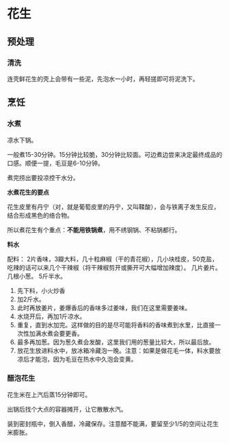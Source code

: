 # 花生

## 预处理

### 清洗

连壳鲜花生的壳上会带有一些泥，先泡水一小时，再轻搓即可将泥洗下。

## 烹饪

### 水煮

凉水下锅。

一般煮15-30分钟。15分钟比较脆，30分钟比较面。可边煮边尝来决定最终成品的口感。顺便一提，毛豆是6-10分钟。

煮完捞出要投凉控干水分。

**水煮花生的要点**

花生皮里有丹宁（对，就是葡萄皮里的丹宁，又叫鞣酸），会与铁离子发生反应，结合形成黑色的络合物。

所以煮花生有个重点：**不能用铁锅煮**，用不绣钢锅、不粘锅都行。

**料水**

配料：
2片香味，3瓣大料，几十粒麻椒（干的青花椒），几小块桂皮，50克盐，吃辣的话可以来几个干辣椒（将干辣椒剪开或撕开可大幅增加辣度）。
几片姜片。
几根小葱。
5斤半水。

1. 先下料，小火炒香
2. 加2斤水。
3. 此时再放姜片，姜爆香后的香味多过姜味，我们在这里需要姜味。
4. 水烧开后，再加1斤凉水。
5. 重复，直到水加完。这样做的目的是尽可能将香料的香味煮到水里，比直接一次性加满水煮会要更香。
6. 最多再加葱。因为葱久煮会发酸，这里我们用的葱量比较大，所以最后放。
7. 放花生放进料水中，放冰箱冷藏泡一晚。注意：如果是做花毛一体，料水要放凉后才能泡，因为毛豆在热水中久泡会变黄。

### 醋泡花生

花生米在上汽后蒸15分钟即可。

出锅后找个大点的容器摊开，让它散散水汽。

装到密封瓶中，倒入香醋，冷藏保存。注意醋不能满，要留至少1/5的空间让花生米膨胀。

